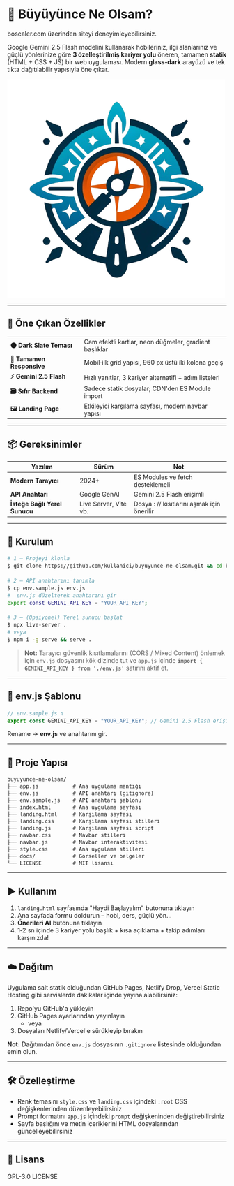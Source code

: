 # 🧭 Büyüyünce Ne Olsam?

boscaler.com üzerinden siteyi deneyimleyebilirsiniz.

Google Gemini 2.5 Flash modelini kullanarak hobileriniz, ilgi alanlarınız ve güçlü yönlerinize göre **3 özelleştirilmiş kariyer yolu** öneren, tamamen **statik** (HTML + CSS + JS) bir web uygulaması. Modern **glass‑dark** arayüzü ve tek tıkta dağıtılabilir yapısıyla öne çıkar.

![screenshot](./Assets/logo.png)

---

## 🚀 Öne Çıkan Özellikler

|                           |                                                        |
| ------------------------- | ------------------------------------------------------ |
| **🌑 Dark Slate Teması**  | Cam efektli kartlar, neon düğmeler, gradient başlıklar |
| **📱 Tamamen Responsive** | Mobil‑ilk grid yapısı, 960 px üstü iki kolona geçiş    |
| **⚡ Gemini 2.5 Flash**   | Hızlı yanıtlar, 3 kariyer alternatifi + adım listeleri |
| **🗃️ Sıfır Backend**     | Sadece statik dosyalar; CDN'den ES Module import       |
| **🖼️ Landing Page**      | Etkileyici karşılama sayfası, modern navbar yapısı     |

---

## 📦 Gereksinimler

| Yazılım                       | Sürüm                 | Not                                        |
| ----------------------------- | --------------------- | ------------------------------------------ |
| **Modern Tarayıcı**           | 2024+                 | ES Modules ve fetch desteklemeli           |
| **API Anahtarı**              | Google GenAI          | Gemini 2.5 Flash erişimli                  |
| **İsteğe Bağlı Yerel Sunucu** | Live Server, Vite vb. | Dosya : // kısıtlarını aşmak için önerilir |

---

## 🔧 Kurulum

```bash
# 1 – Projeyi klonla
$ git clone https://github.com/kullanici/buyuyunce-ne-olsam.git && cd buyuyunce-ne-olsam

# 2 – API anahtarını tanımla
$ cp env.sample.js env.js
#  env.js düzelterek anahtarını gir
export const GEMINI_API_KEY = "YOUR_API_KEY";

# 3 – (Opsiyonel) Yerel sunucu başlat
$ npx live-server .
# veya
$ npm i -g serve && serve .
```

> **Not:** Tarayıcı güvenlik kısıtlamalarını (CORS / Mixed Content) önlemek için `env.js` dosyasını kök dizinde tut ve `app.js` içinde **`import { GEMINI_API_KEY } from './env.js'`** satırını aktif et.

---

## 📝 env.js Şablonu

```js
// env.sample.js ↴
export const GEMINI_API_KEY = "YOUR_API_KEY"; // Gemini 2.5 Flash erişimi şart!
```

Rename → **env.js** ve anahtarını gir.

---

## 📁 Proje Yapısı

```
buyuyunce-ne-olsam/
├── app.js           # Ana uygulama mantığı
├── env.js           # API anahtarı (gitignore)
├── env.sample.js    # API anahtarı şablonu
├── index.html       # Ana uygulama sayfası
├── landing.html     # Karşılama sayfası
├── landing.css      # Karşılama sayfası stilleri 
├── landing.js       # Karşılama sayfası script
├── navbar.css       # Navbar stilleri
├── navbar.js        # Navbar interaktivitesi
├── style.css        # Ana uygulama stilleri
├── docs/            # Görseller ve belgeler
└── LICENSE          # MIT lisansı
```

---

## ▶️ Kullanım

1. `landing.html` sayfasında "Haydi Başlayalım" butonuna tıklayın
2. Ana sayfada formu doldurun – hobi, ders, güçlü yön…
3. **Önerileri Al** butonuna tıklayın
4. 1‑2 sn içinde 3 kariyer yolu başlık + kısa açıklama + takip adımları karşınızda!

---

## ☁️ Dağıtım

Uygulama salt statik olduğundan GitHub Pages, Netlify Drop, Vercel Static Hosting gibi servislerde dakikalar içinde yayına alabilirsiniz:

1. Repo'yu GitHub'a yükleyin
2. GitHub Pages ayarlarından yayınlayın
   - veya
3. Dosyaları Netlify/Vercel'e sürükleyip bırakın

**Not:** Dağıtımdan önce `env.js` dosyasının `.gitignore` listesinde olduğundan emin olun.

---

## 🛠️ Özelleştirme

- Renk temasını `style.css` ve `landing.css` içindeki `:root` CSS değişkenlerinden düzenleyebilirsiniz
- Prompt formatını `app.js` içindeki `prompt` değişkeninden değiştirebilirsiniz
- Sayfa başlığını ve metin içeriklerini HTML dosyalarından güncelleyebilirsiniz

---

## 📄 Lisans

GPL-3.0 LICENSE
